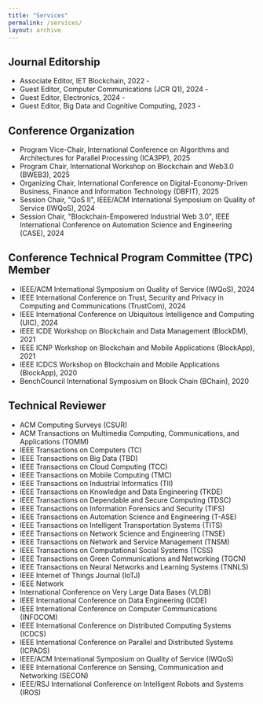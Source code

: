 ```yaml
---
title: "Services"
permalink: /services/
layout: archive
---
```


## Journal Editorship
* Associate Editor, IET Blockchain, 2022 - 
* Guest Editor, Computer Communications (JCR Q1), 2024 - 
* Guest Editor, Electronics, 2024 - 
* Guest Editor, Big Data and Cognitive Computing, 2023 - 



## Conference Organization
* Program Vice-Chair, International Conference on Algorithms and Architectures for Parallel Processing (ICA3PP), 2025
* Program Chair, International Workshop on Blockchain and Web3.0 (BWEB3), 2025
* Organizing Chair, International Conference on Digital-Economy-Driven Business, Finance and Information Technology (DBFIT), 2025
* Session Chair, "QoS II", IEEE/ACM International Symposium on Quality of Service (IWQoS), 2024
* Session Chair, "Blockchain-Empowered Industrial Web 3.0", IEEE International Conference on Automation Science and Engineering (CASE), 2024

<!-- 
* Organizing Committee Member, 2024 Annual International Conference for Chinese Scholars in Industrial Engineering (CSIE2024) & the 14th Forum for the Council of Chinese Industrial Engineering and Logistics Management Department Heads (CIEDH2024), Hong Kong, 2024
-->


## Conference Technical Program Committee (TPC) Member
* IEEE/ACM International Symposium on Quality of Service (IWQoS), 2024
* IEEE International Conference on Trust, Security and Privacy in Computing and Communications (TrustCom), 2024
* IEEE International Conference on Ubiquitous Intelligence and Computing (UIC), 2024
* IEEE ICDE Workshop on Blockchain and Data Management (BlockDM), 2021
* IEEE ICNP Workshop on Blockchain and Mobile Applications (BlockApp), 2021
* IEEE ICDCS Workshop on Blockchain and Mobile Applications (BlockApp), 2020
* BenchCouncil International Symposium on Block Chain (BChain), 2020



## Technical Reviewer
* ACM Computing Surveys (CSUR)
* ACM Transactions on Multimedia Computing, Communications, and Applications (TOMM)
* IEEE Transactions on Computers (TC)
* IEEE Transactions on Big Data (TBD)
* IEEE Transactions on Cloud Computing (TCC)
* IEEE Transactions on Mobile Computing (TMC)
* IEEE Transactions on Industrial Informatics (TII)
* IEEE Transactions on Knowledge and Data Engineering (TKDE)
* IEEE Transactions on Dependable and Secure Computing (TDSC)
* IEEE Transactions on Information Forensics and Security (TIFS)
* IEEE Transactions on Automation Science and Engineering (T-ASE)
* IEEE Transactions on Intelligent Transportation Systems (TITS)
* IEEE Transactions on Network Science and Engineering (TNSE)
* IEEE Transactions on Network and Service Management (TNSM)
* IEEE Transactions on Computational Social Systems (TCSS)
* IEEE Transactions on Green Communications and Networking (TGCN)
* IEEE Transactions on Neural Networks and Learning Systems (TNNLS)
* IEEE Internet of Things Journal (IoTJ)
* IEEE Network
* International Conference on Very Large Data Bases (VLDB)
* IEEE International Conference on Data Engineering (ICDE)
* IEEE International Conference on Computer Communications (INFOCOM)
* IEEE International Conference on Distributed Computing Systems (ICDCS)
* IEEE International Conference on Parallel and Distributed Systems (ICPADS)
* IEEE/ACM International Symposium on Quality of Service (IWQoS)
* IEEE International Conference on Sensing, Communication and Networking (SECON)
* IEEE/RSJ International Conference on Intelligent Robots and Systems (IROS)